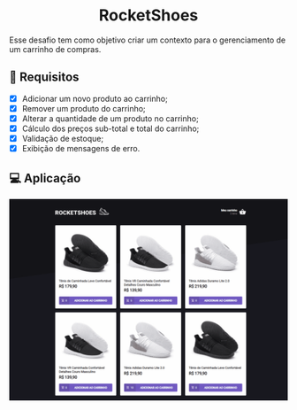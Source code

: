 <h1 align="center">
  RocketShoes
</h1>

Esse desafio tem como objetivo criar um contexto para o gerenciamento de um carrinho de compras.

## 👀 Requisitos
- [x] Adicionar um novo produto ao carrinho;
- [x] Remover um produto do carrinho;
- [x] Alterar a quantidade de um produto no carrinho;
- [x] Cálculo dos preços sub-total e total do carrinho;
- [x] Validação de estoque;
- [x] Exibição de mensagens de erro.

## 💻 Aplicação
![RocketShoes](./assets/rocketshoes.gif)
